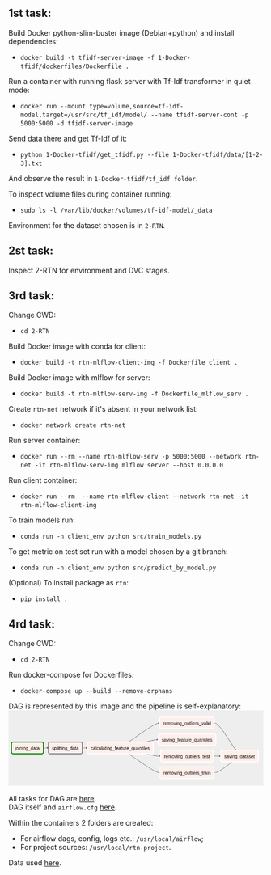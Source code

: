 ## 1st task:

Build Docker python-slim-buster image (Debian+python) and install dependencies:
* `docker build -t tfidf-server-image -f 1-Docker-tfidf/dockerfiles/Dockerfile .`

Run a container with running flask server with Tf-Idf transformer in quiet mode:
* `docker run --mount type=volume,source=tf-idf-model,target=/usr/src/tf_idf/model/ --name tfidf-server-cont -p 5000:5000 -d tfidf-server-image`

Send data there and get Tf-Idf of it:
* `python 1-Docker-tfidf/get_tfidf.py --file 1-Docker-tfidf/data/[1-2-3].txt`

And observe the result in `1-Docker-tfidf/tf_idf folder`. 

To inspect volume files during container running:
* `sudo ls -l /var/lib/docker/volumes/tf-idf-model/_data`

Environment for the dataset chosen is in `2-RTN`.

## 2st task:
Inspect 2-RTN for environment and DVC stages. 


## 3rd task:

Change CWD:
* `cd 2-RTN`

Build Docker image with conda for client:
* `docker build -t rtn-mlflow-client-img -f Dockerfile_client .`

Build Docker image with mlflow for server:
* `docker build -t rtn-mlflow-serv-img -f Dockerfile_mlflow_serv .`

Create `rtn-net` network if it's absent in your network list:
* `docker network create rtn-net`

Run server container:
* `docker run --rm --name rtn-mlflow-serv -p 5000:5000 --network rtn-net -it rtn-mlflow-serv-img mlflow server --host 0.0.0.0`

Run client container:
* `docker run --rm  --name rtn-mlflow-client --network rtn-net -it rtn-mlflow-client-img`

To train models run:
* `conda run -n client_env python src/train_models.py`

To get metric on test set run with a model chosen by a git branch:
* `conda run -n client_env python src/predict_by_model.py`

(Optional) To install package as `rtn`:
* `pip install .`


## 4rd task:

Change CWD:
* `cd 2-RTN`

Run docker-compose for Dockerfiles:
* `docker-compose up --build --remove-orphans`

DAG is represented by this image and the pipeline is self-explanatory:
![alt text](https://github.com/Gagampy/ML-eng/blob/mlflow_lasso/2-RTN/airflow/DAG_pipeline.png?raw=true)

All tasks for DAG are [here](https://github.com/Gagampy/ML-eng/tree/mlflow_lasso/ML-eng/2-RTN/rtn/airflow_tasks.py).  
DAG itself and `airflow.cfg` [here](https://github.com/Gagampy/ML-eng/tree/mlflow_lasso/ML-eng/2-RTN/airflow/).  

Within the containers 2 folders are created: 
* For airflow dags, config, logs etc.: `/usr/local/airflow`;
* For project sources: `/usr/local/rtn-project`.  
  
Data used [here](https://github.com/Gagampy/ML-eng/tree/mlflow_lasso/ML-eng/2-RTN/data/split/).
